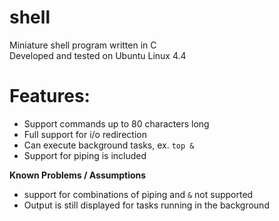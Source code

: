 # shell

Miniature shell program written in C  
Developed and tested on Ubuntu Linux 4.4

# Features: 
- Support commands up to 80 characters long 
- Full support for i/o redirection
- Can execute background tasks, ex. `top &`
- Support for piping is included  


**Known Problems / Assumptions**
- support for combinations of piping and `&` not supported
- Output is still displayed for tasks running in the background 
